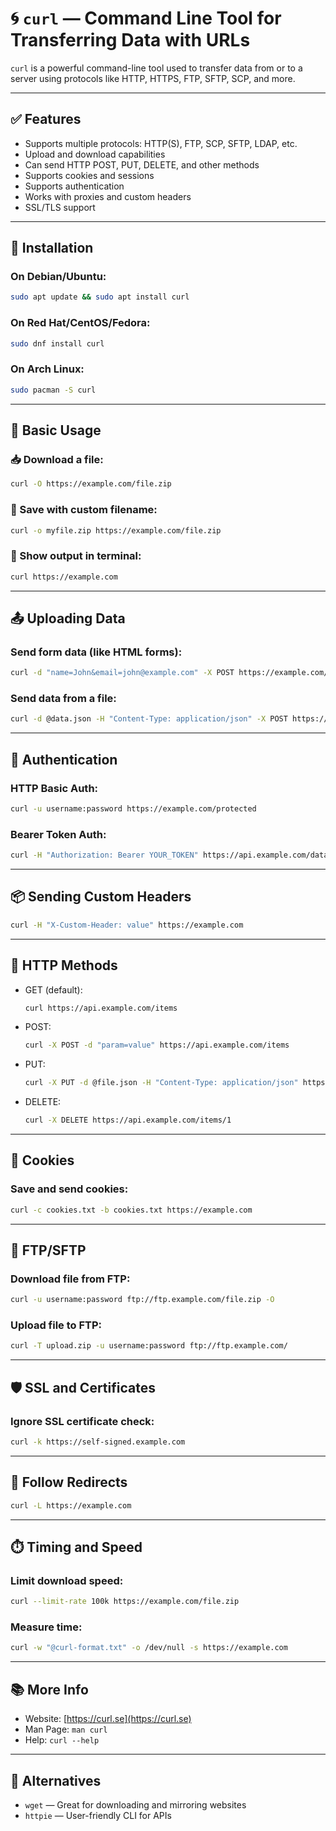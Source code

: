 # 🌀 `curl` — Command Line Tool for Transferring Data with URLs

`curl` is a powerful command-line tool used to transfer data from or to a server using protocols like HTTP, HTTPS, FTP, SFTP, SCP, and more.

---

## ✅ Features

- Supports multiple protocols: HTTP(S), FTP, SCP, SFTP, LDAP, etc.  
- Upload and download capabilities  
- Can send HTTP POST, PUT, DELETE, and other methods  
- Supports cookies and sessions  
- Supports authentication  
- Works with proxies and custom headers  
- SSL/TLS support  

---

## 🔧 Installation

### On Debian/Ubuntu:
```bash
sudo apt update && sudo apt install curl
```

### On Red Hat/CentOS/Fedora:
```bash
sudo dnf install curl
```

### On Arch Linux:
```bash
sudo pacman -S curl
```

---

## 🚀 Basic Usage

### 📥 Download a file:
```bash
curl -O https://example.com/file.zip
```

### 💾 Save with custom filename:
```bash
curl -o myfile.zip https://example.com/file.zip
```

### 📄 Show output in terminal:
```bash
curl https://example.com
```

---

## 📤 Uploading Data

### Send form data (like HTML forms):
```bash
curl -d "name=John&email=john@example.com" -X POST https://example.com/form
```

### Send data from a file:
```bash
curl -d @data.json -H "Content-Type: application/json" -X POST https://example.com/api
```

---

## 🔑 Authentication

### HTTP Basic Auth:
```bash
curl -u username:password https://example.com/protected
```

### Bearer Token Auth:
```bash
curl -H "Authorization: Bearer YOUR_TOKEN" https://api.example.com/data
```

---

## 📦 Sending Custom Headers

```bash
curl -H "X-Custom-Header: value" https://example.com
```

---

## 🧪 HTTP Methods

- GET (default):
  ```bash
  curl https://api.example.com/items
  ```

- POST:
  ```bash
  curl -X POST -d "param=value" https://api.example.com/items
  ```

- PUT:
  ```bash
  curl -X PUT -d @file.json -H "Content-Type: application/json" https://api.example.com/items/1
  ```

- DELETE:
  ```bash
  curl -X DELETE https://api.example.com/items/1
  ```

---

## 🍪 Cookies

### Save and send cookies:
```bash
curl -c cookies.txt -b cookies.txt https://example.com
```

---

## 📁 FTP/SFTP

### Download file from FTP:
```bash
curl -u username:password ftp://ftp.example.com/file.zip -O
```

### Upload file to FTP:
```bash
curl -T upload.zip -u username:password ftp://ftp.example.com/
```

---

## 🛡️ SSL and Certificates

### Ignore SSL certificate check:
```bash
curl -k https://self-signed.example.com
```

---

## 🔄 Follow Redirects

```bash
curl -L https://example.com
```

---

## ⏱️ Timing and Speed

### Limit download speed:
```bash
curl --limit-rate 100k https://example.com/file.zip
```

### Measure time:
```bash
curl -w "@curl-format.txt" -o /dev/null -s https://example.com
```

---

## 📚 More Info

- Website: [https://curl.se](https://curl.se)  
- Man Page: `man curl`  
- Help: `curl --help`

---

## 🧩 Alternatives

- `wget` — Great for downloading and mirroring websites  
- `httpie` — User-friendly CLI for APIs
